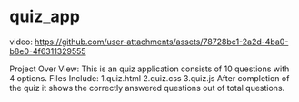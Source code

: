 # quiz_app
video: 
https://github.com/user-attachments/assets/78728bc1-2a2d-4ba0-b8e0-4f6311329555

Project Over View:
This is an quiz application consists of 10 questions with 4 options.
Files Include:
1.quiz.html
2.quiz.css
3.quiz.js
After completion of the quiz it shows the correctly answered questions out of total questions.

